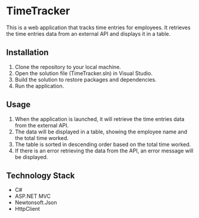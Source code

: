 # TimeTracker
This is a web application that tracks time entries for employees. It retrieves the time entries data from an external API and displays it in a table.

## Installation
1. Clone the repository to your local machine.
2. Open the solution file (TimeTracker.sln) in Visual Studio.
3. Build the solution to restore packages and dependencies.
4. Run the application.

## Usage
1. When the application is launched, it will retrieve the time entries data from the external API.
2. The data will be displayed in a table, showing the employee name and the total time worked.
3. The table is sorted in descending order based on the total time worked.
4. If there is an error retrieving the data from the API, an error message will be displayed.

## Technology Stack
* C#
* ASP.NET MVC
* Newtonsoft.Json
* HttpClient

